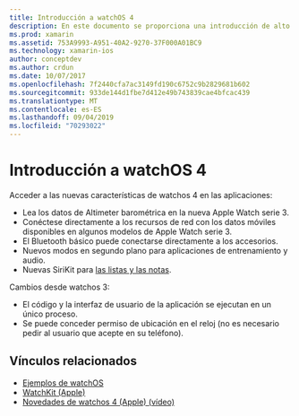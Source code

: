 ```yaml
---
title: Introducción a watchOS 4
description: En este documento se proporciona una introducción de alto nivel a watchos 4, que describe las nuevas características que ahora están disponibles para los desarrolladores de Xamarin.
ms.prod: xamarin
ms.assetid: 753A9993-A951-40A2-9270-37F000A01BC9
ms.technology: xamarin-ios
author: conceptdev
ms.author: crdun
ms.date: 10/07/2017
ms.openlocfilehash: 7f2440cfa7ac3149fd190c6752c9b2829681b602
ms.sourcegitcommit: 933de144d1fbe7d412e49b743839cae4bfcac439
ms.translationtype: MT
ms.contentlocale: es-ES
ms.lasthandoff: 09/04/2019
ms.locfileid: "70293022"
---
```

# <a name="introduction-to-watchos-4"></a>Introducción a watchOS 4

Acceder a las nuevas características de watchos 4 en las aplicaciones:

* Lea los datos de Altimeter barométrica en la nueva Apple Watch serie 3.
* Conéctese directamente a los recursos de red con los datos móviles disponibles en algunos modelos de Apple Watch serie 3.
* El Bluetooth básico puede conectarse directamente a los accesorios.
* Nuevos modos en segundo plano para aplicaciones de entrenamiento y audio.
* Nuevas SiriKit para [las listas y las notas](~/ios/platform/introduction-to-ios11/sirikit.md).

Cambios desde watchos 3:

* El código y la interfaz de usuario de la aplicación se ejecutan en un único proceso.
* Se puede conceder permiso de ubicación en el reloj (no es necesario pedir al usuario que acepte en su teléfono).

## <a name="related-links"></a>Vínculos relacionados

* [Ejemplos de watchOS](https://docs.microsoft.com/samples/browse/?products=xamarin&term=Xamarin.iOS+watchOS)
* [WatchKit (Apple)](https://developer.apple.com/documentation/watchkit)
* [Novedades de watchos 4 (Apple) (vídeo)](https://developer.apple.com/videos/play/wwdc2017/205/)
